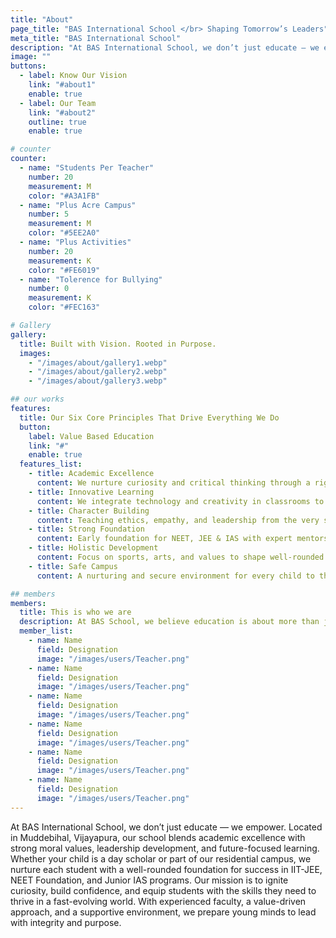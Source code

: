 ```yaml
---
title: "About"
page_title: "BAS International School </br> Shaping Tomorrow’s Leaders"
meta_title: "BAS International School"
description: "At BAS International School, we don’t just educate — we empower. Located in Muddebihal, Vijayapura, our school blends academic excellence with strong moral values, leadership development, and future-focused learning. Whether your child is a day scholar or part of our residential campus, we nurture each student with a well-rounded foundation for success in IIT-JEE, NEET Foundation, and Junior IAS programs. Our mission is to ignite curiosity, build confidence, and equip students with the skills they need to thrive in a fast-evolving world. With experienced faculty, a value-driven approach, and a supportive environment, we prepare young minds to lead with integrity and purpose."
image: ""
buttons:
  - label: Know Our Vision
    link: "#about1"
    enable: true
  - label: Our Team
    link: "#about2"
    outline: true
    enable: true

# counter
counter:
  - name: "Students Per Teacher"
    number: 20
    measurement: M
    color: "#A3A1FB"
  - name: "Plus Acre Campus"
    number: 5
    measurement: M
    color: "#5EE2A0"
  - name: "Plus Activities"
    number: 20
    measurement: K
    color: "#FE6019"
  - name: "Tolerence for Bullying"
    number: 0
    measurement: K
    color: "#FEC163"

# Gallery
gallery:
  title: Built with Vision. Rooted in Purpose.
  images:
    - "/images/about/gallery1.webp"
    - "/images/about/gallery2.webp"
    - "/images/about/gallery3.webp"

## our works
features:
  title: Our Six Core Principles That Drive Everything We Do
  button:
    label: Value Based Education
    link: "#"
    enable: true
  features_list:
    - title: Academic Excellence
      content: We nurture curiosity and critical thinking through a rigorous curriculum.
    - title: Innovative Learning
      content: We integrate technology and creativity in classrooms to boost engagement.
    - title: Character Building
      content: Teaching ethics, empathy, and leadership from the very start that develops character.
    - title: Strong Foundation
      content: Early foundation for NEET, JEE & IAS with expert mentors and smart tools.
    - title: Holistic Development
      content: Focus on sports, arts, and values to shape well-rounded individuals.
    - title: Safe Campus
      content: A nurturing and secure environment for every child to thrive and grow.

## members
members:
  title: This is who we are
  description: At BAS School, we believe education is about more than just academics — it's about building character, confidence, and curiosity.
  member_list:
    - name: Name
      field: Designation
      image: "/images/users/Teacher.png"
    - name: Name
      field: Designation
      image: "/images/users/Teacher.png"
    - name: Name
      field: Designation
      image: "/images/users/Teacher.png"
    - name: Name
      field: Designation
      image: "/images/users/Teacher.png"
    - name: Name
      field: Designation
      image: "/images/users/Teacher.png"
    - name: Name
      field: Designation
      image: "/images/users/Teacher.png"
---
```

At BAS International School, we don’t just educate — we empower. Located in Muddebihal, Vijayapura, our school blends academic excellence with strong moral values, leadership development, and future-focused learning. Whether your child is a day scholar or part of our residential campus, we nurture each student with a well-rounded foundation for success in IIT-JEE, NEET Foundation, and Junior IAS programs. Our mission is to ignite curiosity, build confidence, and equip students with the skills they need to thrive in a fast-evolving world. With experienced faculty, a value-driven approach, and a supportive environment, we prepare young minds to lead with integrity and purpose.